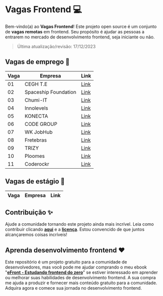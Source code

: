 # Vagas Frontend 💻

Bem-vindo(a) ao **Vagas Frontend**! Este projeto open source é um conjunto de **vagas remotas** em frontend. Seu propósito é ajudar as pessoas a entrarem no mercado de desenvolvimento frontend, seja iniciante ou não.

> Última atualização/revisão: 17/12/2023

## Vagas de emprego 🎉

| Vaga | Empresa              | Link                                     |
| ---- | -------------------- | ---------------------------------------- |
| 01   | CEGH T.E             | [Link](https://encurtador.com.br/lnpI6)  |
| 02   | Spaceship Foundation | [Link](https://encurtador.com.br/nAGT2)  |
| 03   | Chumi-IT             | [Link](https://encurtador.com.br/fhOPS)  |
| 04   | Innolevels           | [Link](https://encurtador.com.br/dDV08)  |
| 05   | KONECTA              | [Link](https://encurtador.com.br/fmnLQ)  |
| 06   | CODE GROUP           | [Link](https://encurtador.com.br/dhopJ)  |
| 07   | WK JobHub            | [Link](https://encurtador.com.br/bfjw6)  |
| 08   | Fretebras            | [Link](https://encurtador.com.br/aqADT)  |
| 09   | TRIZY                | [Link](https://encurtador.com.br/gJOX7)  |
| 10   | Ploomes              | [Link](https://encurtador.com.br/noKO8)  |
| 11   | Coderockr            | [Link](https://encurtador.com.br/bls89)  |

## Vagas de estágio 🎉

| Vaga | Empresa     | Link                                    |
| ---- | ----------- | --------------------------------------- |


## Contribuição ✨

Ajude a comunidade tornando este projeto ainda mais incrível. Leia como contribuir clicando **[aqui](https://github.com/iuricode/vagas-frontend/blob/main/CONTRIBUTING.md)** e a **[licença](https://github.com/iuricode/desafios-frontend/blob/main/LICENSE.md)**. Estou convencido de que juntos alcançaremos coisas incríveis!

## Aprenda desenvolvimento frontend ❤️

Este repositório é um projeto gratuito para a comunidade de desenvolvedores, mas você pode me ajudar comprando o meu ebook "**[eFront - Estudando frontend do zero](https://iuricode.com/efront)**" se estiver interessado em aprender ou melhorar suas habilidades de desenvolvimento frontend. A sua compra me ajuda a produzir e fornecer mais conteúdo gratuito para a comunidade. Adquira agora e comece sua jornada no desenvolvimento frontend.
